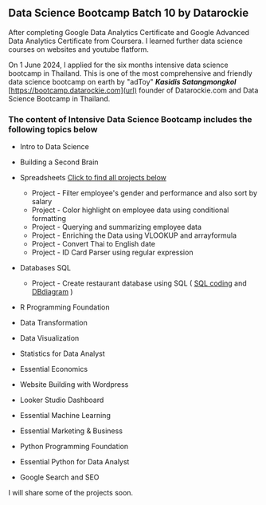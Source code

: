 ## Data Science Bootcamp Batch 10 by Datarockie
After completing Google Data Analytics Certificate and Google Advanced Data Analytics Certificate from Coursera. I learned further data science courses on websites and youtube flatform.<br />

On 1 June 2024, I applied for the six months intensive data science bootcamp in Thailand. This is one of the most comprehensive and friendly data science bootcamp on earth by "adToy" ***Kasidis Satangmongkol*** [https://bootcamp.datarockie.com](url) founder of Datarockie.com and Data Science Bootcamp in Thailand.
### The content of Intensive Data Science Bootcamp includes the following topics below
- Intro to Data Science
- Building a Second Brain
- Spreadsheets [Click to find all projects below](https://docs.google.com/spreadsheets/d/1670CpeqEGAJ4t_ECbaki4bh-8GbPUcVpy9yAd2e6eW4/edit?gid=151074853#gid=151074853)
    - Project - Filter employee's gender and performance and also sort by salary
    - Project - Color highlight on employee data using conditional formatting
    - Project - Querying and summarizing employee data
    - Project - Enriching the Data using VLOOKUP and arrayformula
    - Project - Convert Thai to English date
    - Project - ID Card Parser using regular expression
- Databases SQL
    - Project - Create restaurant database using SQL ( [SQL coding](https://replit.com/@teerutpan/homeworksqldsb10essan#main.sql)  and  [DBdiagram](https://github.com/Teerutpan/Data-Science-Bootcamp-by-Datarockie/assets/152750283/900fcb69-496e-42c0-a144-15b0a8f10843) )

- R Programming Foundation
- Data Transformation
- Data Visualization
- Statistics for Data Analyst
- Essential Economics
- Website Building with Wordpress
- Looker Studio Dashboard
- Essential Machine Learning
- Essential Marketing & Business
- Python Programming Foundation
- Essential Python for Data Analyst
- Google Search and SEO<br />

I will share some of the projects soon.

